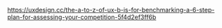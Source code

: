 https://uxdesign.cc/the-a-to-z-of-ux-b-is-for-benchmarking-a-6-step-plan-for-assessing-your-competition-5f4d2ef3ff6b

